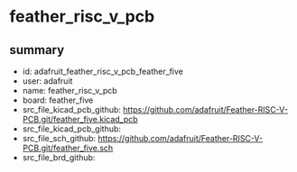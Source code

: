 # feather_risc_v_pcb
 
## summary 
* id: adafruit_feather_risc_v_pcb_feather_five
* user: adafruit
* name: feather_risc_v_pcb
* board: feather_five
* src_file_kicad_pcb_github: https://github.com/adafruit/Feather-RISC-V-PCB.git/feather_five.kicad_pcb
* src_file_kicad_pcb_github: 
* src_file_sch_github: https://github.com/adafruit/Feather-RISC-V-PCB.git/feather_five.sch
* src_file_brd_github: 



